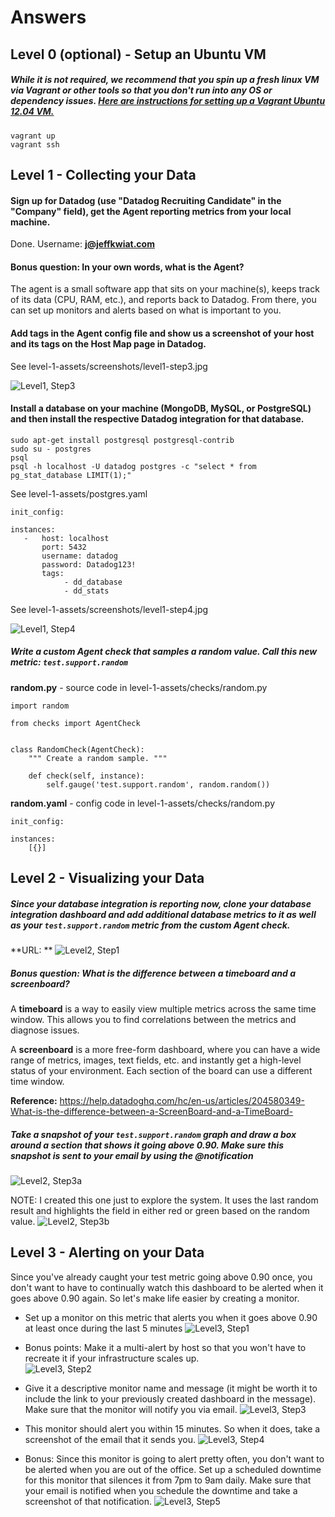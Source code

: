 # Answers

## Level 0 (optional) - Setup an Ubuntu VM

##### While it is not required, we recommend that you spin up a fresh linux VM via Vagrant or other tools so that you don't run into any OS or dependency issues. [Here are instructions for setting up a Vagrant Ubuntu 12.04 VM.](https://www.vagrantup.com/docs/getting-started/)

    vagrant up
    vagrant ssh

## Level 1 - Collecting your Data

#### Sign up for Datadog (use "Datadog Recruiting Candidate" in the "Company" field), get the Agent reporting metrics from your local machine.

Done.  Username:  **j@jeffkwiat.com**

#### Bonus question: In your own words, what is the Agent?
The agent is a small software app that sits on your machine(s), keeps track of its data (CPU, RAM, etc.), and reports back to Datadog.  From there, you can set up monitors and alerts based on what is important to you.

#### Add tags in the Agent config file and show us a screenshot of your host and its tags on the Host Map page in Datadog.
See level-1-assets/screenshots/level1-step3.jpg

![Level1, Step3](https://github.com/jeffkwiat/hiring-engineers/blob/solutions-engineer/level-1-assets/screenshots/level1-step3.jpg)


#### Install a database on your machine (MongoDB, MySQL, or PostgreSQL) and then install the respective Datadog integration for that database.
    sudo apt-get install postgresql postgresql-contrib    
    sudo su - postgres
    psql
    psql -h localhost -U datadog postgres -c "select * from pg_stat_database LIMIT(1);"  
    
See level-1-assets/postgres.yaml

    init_config:
    
    instances:
       -   host: localhost
           port: 5432
           username: datadog
           password: Datadog123!
           tags:
                - dd_database
                - dd_stats
                
See level-1-assets/screenshots/level1-step4.jpg

![Level1, Step4](https://github.com/jeffkwiat/hiring-engineers/blob/solutions-engineer/level-1-assets/screenshots/level1-step4.jpg)


##### Write a custom Agent check that samples a random value. Call this new metric: `test.support.random`

**random.py** - source code in level-1-assets/checks/random.py

    import random

    from checks import AgentCheck
    
    
    class RandomCheck(AgentCheck):
        """ Create a random sample. """
    
        def check(self, instance):
            self.gauge('test.support.random', random.random())
            
**random.yaml** - config code in level-1-assets/checks/random.py

    init_config:

    instances:
        [{}]
        
## Level 2 - Visualizing your Data

##### Since your database integration is reporting now, clone your database integration dashboard and add additional database metrics to it as well as your `test.support.random` metric from the custom Agent check.

**URL:  ** 
![Level2, Step1](https://github.com/jeffkwiat/hiring-engineers/blob/solutions-engineer/level-2-assets/screenshots/level2-step1.jpg)

##### Bonus question: What is the difference between a timeboard and a screenboard?

A **timeboard** is a way to easily view multiple metrics across the same time window.  This allows you to find correlations between the metrics and diagnose issues.

A **screenboard** is a more free-form dashboard, where you can have a wide range of metrics, images, text fields, etc. and instantly get a high-level status of your environment.  Each section of the board can use a different time window.

**Reference:**
https://help.datadoghq.com/hc/en-us/articles/204580349-What-is-the-difference-between-a-ScreenBoard-and-a-TimeBoard-

##### Take a snapshot of your `test.support.random` graph and draw a box around a section that shows it going above 0.90. Make sure this snapshot is sent to your email by using the @notification

![Level2, Step3a](https://github.com/jeffkwiat/hiring-engineers/blob/solutions-engineer/level-2-assets/screenshots/level2-step3-a.jpg)

NOTE:  I created this one just to explore the system.  It uses the last random result and highlights the field in either red or green based on the random value.
![Level2, Step3b](https://github.com/jeffkwiat/hiring-engineers/blob/solutions-engineer/level-2-assets/screenshots/level2-step3-b.jpg)

## Level 3 - Alerting on your Data

Since you've already caught your test metric going above 0.90 once, you don't want to have to continually watch this dashboard to be alerted when it goes above 0.90 again.  So let's make life easier by creating a monitor.  
* Set up a monitor on this metric that alerts you when it goes above 0.90 at least once during the last 5 minutes 
![Level3, Step1](https://github.com/jeffkwiat/hiring-engineers/blob/solutions-engineer/level-3-assets/screenshots/level3-step1.jpg)

* Bonus points:  Make it a multi-alert by host so that you won't have to recreate it if your infrastructure scales up.  
![Level3, Step2](https://github.com/jeffkwiat/hiring-engineers/blob/solutions-engineer/level-3-assets/screenshots/level3-step2.jpg)

* Give it a descriptive monitor name and message (it might be worth it to include the link to your previously created dashboard in the message).  Make sure that the monitor will notify you via email.
![Level3, Step3](https://github.com/jeffkwiat/hiring-engineers/blob/solutions-engineer/level-3-assets/screenshots/level3-step3.jpg)

* This monitor should alert you within 15 minutes. So when it does, take a screenshot of the email that it sends you.
![Level3, Step4](https://github.com/jeffkwiat/hiring-engineers/blob/solutions-engineer/level-3-assets/screenshots/level3-step4.jpg)

* Bonus: Since this monitor is going to alert pretty often, you don't want to be alerted when you are out of the office. Set up a scheduled downtime for this monitor that silences it from 7pm to 9am daily. Make sure that your email is notified when you schedule the downtime and take a screenshot of that notification.
![Level3, Step5](https://github.com/jeffkwiat/hiring-engineers/blob/solutions-engineer/level-3-assets/screenshots/level3-step3.jpg)
